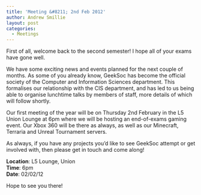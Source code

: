 ```yaml
---
title: 'Meeting &#8211; 2nd Feb 2012'
author: Andrew Smillie
layout: post
categories:
  - Meetings
---
```

First of all, welcome back to the second semester! I hope all of your exams have gone well.

We have some exciting news and events planned for the next couple of months. As some of you already know, GeekSoc has become the official society of the Computer and Information Sciences department. This formalises our relationship with the CIS department, and has led to us being able to organise lunchtime talks by members of staff, more details of which will follow shortly.

Our first meeting of the year will be on Thursday 2nd February in the L5 Union Lounge at 6pm where we will be hosting an end-of-exams gaming event. Our Xbox 360 will be there as always, as well as our Minecraft, Terraria and Unreal Tournament servers.

As always, if you have any projects you&#8217;d like to see GeekSoc attempt or get involved with, then please get in touch and come along!

**Location**: L5 Lounge, Union  
**Time**: 6pm  
**Date**: 02/02/12

Hope to see you there!